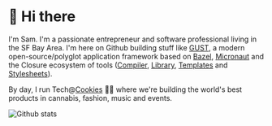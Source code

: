 # 👋 Hi there

I'm Sam. I'm a passionate entrepreneur and software professional living in the SF Bay Area. I'm here on Github building stuff like [GUST](https://github.com/sgammon/GUST), a modern
open-source/polyglot application framework based on [Bazel](bazelbuild/bazel), [Micronaut](micronaut-projects/micronaut) and the Closure ecosystem of tools
([Compiler](google/closure-compiler), [Library](google/closure-library), [Templates](google/closure-templates) and [Stylesheets](google/closure-stylesheets)).

By day, I run Tech@[Cookies](https://github.com/CookiesCo) 🍪🍋 where we're building the world's best products in cannabis, fashion, music and events.

![Github stats](https://github-readme-stats.vercel.app/api?username=sgammon&show_icons=true)
